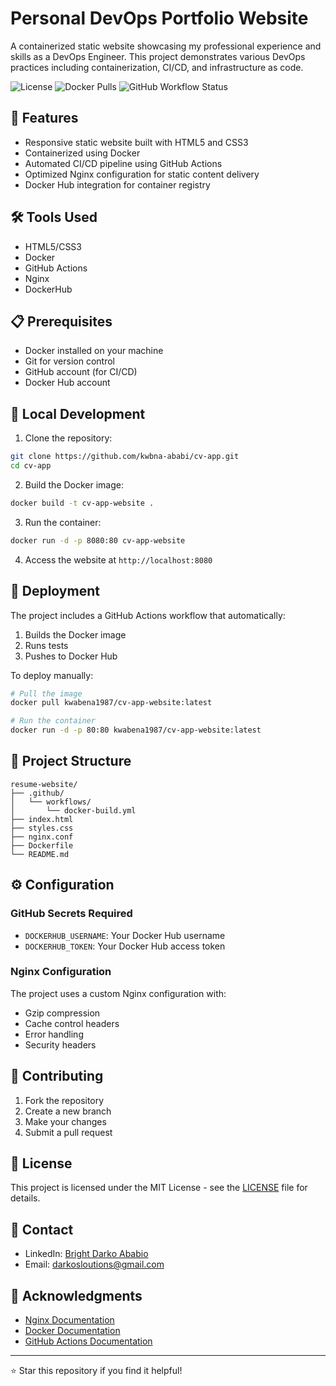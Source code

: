 # Personal DevOps Portfolio Website

A containerized static website showcasing my professional experience and skills as a DevOps Engineer. This project demonstrates various DevOps practices including containerization, CI/CD, and infrastructure as code.

![License](https://img.shields.io/badge/license-MIT-blue.svg)
![Docker Pulls](https://img.shields.io/docker/pulls/kwabena1987/cv-app-website)
![GitHub Workflow Status](https://img.shields.io/github/actions/workflow/status/kwbna-ababi/cv-app/docker-publish.yml)

## 🚀 Features

- Responsive static website built with HTML5 and CSS3
- Containerized using Docker
- Automated CI/CD pipeline using GitHub Actions
- Optimized Nginx configuration for static content delivery
- Docker Hub integration for container registry

## 🛠️ Tools Used

- HTML5/CSS3
- Docker
- GitHub Actions
- Nginx
- DockerHub

## 📋 Prerequisites

- Docker installed on your machine
- Git for version control
- GitHub account (for CI/CD)
- Docker Hub account

## 🔧 Local Development

1. Clone the repository:
```bash
git clone https://github.com/kwbna-ababi/cv-app.git
cd cv-app
```

2. Build the Docker image:
```bash
docker build -t cv-app-website .
```

3. Run the container:
```bash
docker run -d -p 8080:80 cv-app-website
```

4. Access the website at `http://localhost:8080`

## 🚀 Deployment

The project includes a GitHub Actions workflow that automatically:
1. Builds the Docker image
2. Runs tests
3. Pushes to Docker Hub

To deploy manually:

```bash
# Pull the image
docker pull kwabena1987/cv-app-website:latest

# Run the container
docker run -d -p 80:80 kwabena1987/cv-app-website:latest
```

## 📁 Project Structure

```
resume-website/
├── .github/
│   └── workflows/
│       └── docker-build.yml
├── index.html
├── styles.css
├── nginx.conf
├── Dockerfile
└── README.md
```

## ⚙️ Configuration

### GitHub Secrets Required
- `DOCKERHUB_USERNAME`: Your Docker Hub username
- `DOCKERHUB_TOKEN`: Your Docker Hub access token

### Nginx Configuration
The project uses a custom Nginx configuration with:
- Gzip compression
- Cache control headers
- Error handling
- Security headers

## 🤝 Contributing

1. Fork the repository
2. Create a new branch
3. Make your changes
4. Submit a pull request

## 📝 License

This project is licensed under the MIT License - see the [LICENSE](LICENSE) file for details.

## 👤 Contact

- LinkedIn: [Bright Darko Ababio](https://www.linkedin.com/in/bright-ababio)
- Email: darkosloutions@gmail.com

## 🙏 Acknowledgments

- [Nginx Documentation](https://nginx.org/en/docs/)
- [Docker Documentation](https://docs.docker.com/)
- [GitHub Actions Documentation](https://docs.github.com/en/actions)

---
⭐️ Star this repository if you find it helpful!
